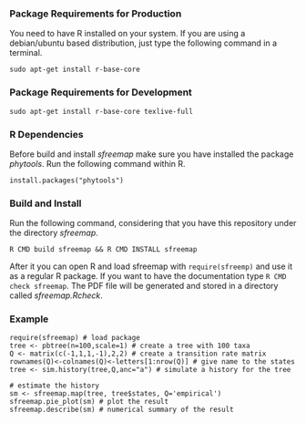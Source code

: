 ### Package Requirements for Production

You need to have R installed on your system. If you are using a debian/ubuntu based distribution, just type the following command in a terminal.

`sudo apt-get install r-base-core`

### Package Requirements for Development

`sudo apt-get install r-base-core texlive-full`

###  R Dependencies

Before build and install *sfreemap* make sure you have installed the package *phytools*. Run the following command within R.

`install.packages("phytools")`

### Build and Install

Run the following command, considering that you have this repository under the directory *sfreemap*.

`R CMD build sfreemap && R CMD INSTALL sfreemap`

After it you can open R and load sfreemap with `require(sfreemp)` and use it as a regular R package.
If you want to have the documentation type `R CMD check sfreemap`. The PDF file will be generated and stored in a directory called *sfreemap.Rcheck*.

### Example

```
require(sfreemap) # load package
tree <- pbtree(n=100,scale=1) # create a tree with 100 taxa
Q <- matrix(c(-1,1,1,-1),2,2) # create a transition rate matrix
rownames(Q)<-colnames(Q)<-letters[1:nrow(Q)] # give name to the states
tree <- sim.history(tree,Q,anc="a") # simulate a history for the tree

# estimate the history
sm <- sfreemap.map(tree, tree$states, Q='empirical')
sfreemap.pie_plot(sm) # plot the result
sfreemap.describe(sm) # numerical summary of the result
```
